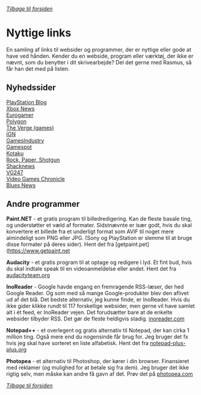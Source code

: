 *[Tilbage til forsiden](index.html)*

# Nyttige links
En samling af links til websider og programmer, der er nyttige eller gode at have ved hånden. Kender du en webside, program eller værktøj, der ikke er nævnt, som du benytter i dit skrivearbejde? Del det gerne med Rasmus, så får han det med på listen.


## Nyhedssider

[PlayStation Blog](https://blog.playstation.com/)  
[Xbox News](https://news.xbox.com/en-us/)  
[Eurogamer](https://www.eurogamer.net/)  
[Polygon](https://www.polygon.com/)  
[The Verge (games)](https://www.theverge.com/games)  
[IGN](https://nordic.ign.com/)  
[GamesIndustry](https://www.gamesindustry.biz/)  
[Gamespot](https://www.gamespot.com/)  
[Kotaku](https://kotaku.com/)  
[Rock, Paper, Shotgun](https://www.rockpapershotgun.com/)  
[Shacknews](https://www.shacknews.com/)  
[VG247](https://www.vg247.com/)  
[Video Games Chronicle](https://www.videogameschronicle.com/)  
[Blues News](https://www.bluesnews.com/)  


## Andre programmer
**Paint.NET** - et gratis program til billedredigering. Kan de fleste basale ting, og understøtter et væld af formater. Sidstnævnte er især godt, hvis du skal konvertere et billede fra et underligt format som AVIF til noget mere almindeligt som PNG eller JPG. (Sony og PlayStation er slemme til at bruge disse formater på deres sider). Hent det fra [getpaint.pet](https://www.getpaint.net

**Audacity** - et gratis program til at optage og redigere i lyd. Et fint bud, hvis du skal indtale speak til en videoanmeldelse eller andet. Hent det fra [audacityteam.org](https://www.audacityteam.org/)

**InoReader** - Google havde engang en fremragende RSS-læser, der hed Google Reader. Og som med så mange Google-produkter blev den aflivet ud af det blå. Det bedste alternativ, jeg kunne finde, er InoReader. Hvis du ikke gider klikke rundt til 117 forskellige websider, men gerne vil have samlet alt i ét feed, er InoReader vejen. Det forudsætter bare at de enkelte websider tilbyder RSS. Det gør de fleste heldigvis stadig. [inoreader.com](https://www.inoreader.com/)

**Notepad++** - et overlegent og gratis alternativ til Notepad, der kan cirka 1 million ting. Også mere end du nogensinde får brug for. Jeg bruger det fx hvis jeg skal have sorteret en liste alfabetisk. Hent det fra [notepad-plus-plus.org](https://notepad-plus-plus.org/)

**Photopea** - et alternativ til Photoshop, der kører i din browser. Finansieret med reklamer (og mulighed for at betale sig fra dem). Jeg bruger det ikke rigtig selv, men måske kan andre få gavn af det. Prøv det på [photopea.com](https://www.photopea.com/)

*[Tilbage til forsiden](index.html)*